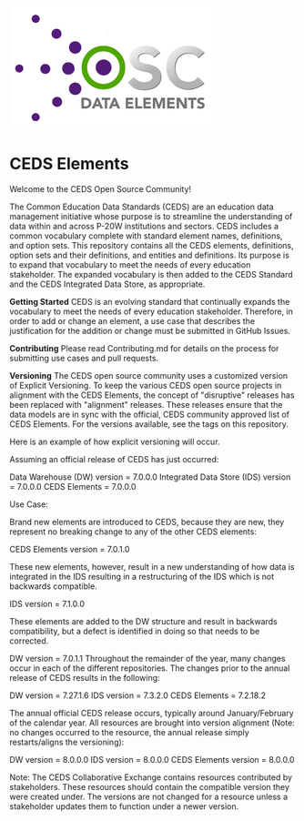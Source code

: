 ![CEDS Elements Logo](/res/CEDS-Elements-Logo-Full-Medium.png "CEDS Elements")

# CEDS Elements 
Welcome to the CEDS Open Source Community! 

The Common Education Data Standards (CEDS) are an education data management initiative whose purpose is to streamline the understanding of data within and across P-20W institutions and sectors. CEDS includes a common vocabulary complete with standard element names, definitions, and option sets. This repository contains all the CEDS elements, definitions, option sets and their definitions, and entities and definitions. Its purpose is to expand that vocabulary to meet the needs of every education stakeholder. The expanded vocabulary is then added to the CEDS Standard and the CEDS Integrated Data Store, as appropriate.

**Getting Started**
CEDS is an evolving standard that continually expands the vocabulary to meet the needs of every education stakeholder. Therefore, in order to add or change an element, a use case that describes the justification for the addition or change must be submitted in GitHub Issues.

**Contributing**
Please read Contributing.md for details on the process for submitting use cases and pull requests.

**Versioning** 
The CEDS open source community uses a customized version of Explicit Versioning. To keep the various CEDS open source projects in alignment with the CEDS Elements, the concept of "disruptive" releases has been replaced with "alignment" releases. These releases ensure that the data models are in sync with the official, CEDS community approved list of CEDS Elements. For the versions available, see the tags on this repository.

Here is an example of how explicit versioning will occur.

Assuming an official release of CEDS has just occurred:

Data Warehouse (DW) version = 7.0.0.0
Integrated Data Store (IDS) version = 7.0.0.0
CEDS Elements = 7.0.0.0

Use Case:

Brand new elements are introduced to CEDS, because they are new, they represent no breaking change to any of the other CEDS elements:

CEDS Elements version = 7.0.1.0

These new elements, however, result in a new understanding of how data is integrated in the IDS resulting in a restructuring of the IDS which is not backwards compatible.

IDS version = 7.1.0.0

These elements are added to the DW structure and result in backwards compatibility, but a defect is identified in doing so that needs to be corrected.

DW version = 7.0.1.1
Throughout the remainder of the year, many changes occur in each of the different repositories. The changes prior to the annual release of CEDS results in the following:

DW version = 7.27.1.6
IDS version = 7.3.2.0
CEDS Elements = 7.2.18.2

The annual official CEDS release occurs, typically around January/February of the calendar year. All resources are brought into version alignment (Note: no changes occurred to the resource, the annual release simply restarts/aligns the versioning):

DW version = 8.0.0.0
IDS version = 8.0.0.0
CEDS Elements version = 8.0.0.0

Note: The CEDS Collaborative Exchange contains resources contributed by stakeholders. These resources should contain the compatible version they were created under.  The versions are not changed for a resource unless a stakeholder updates them to function under a newer version.

